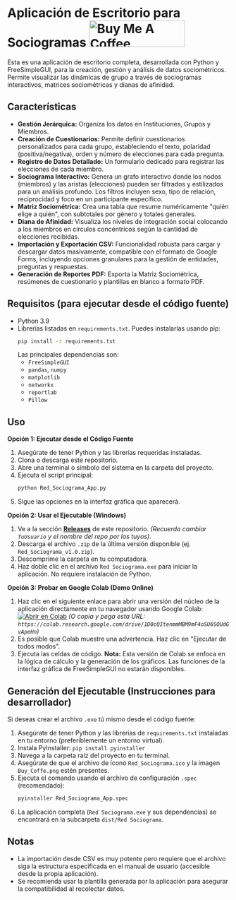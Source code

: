 # Aplicación de Escritorio para Sociogramas <a href="https://www.buymeacoffee.com/Yzaak64" target="_blank"><img src="https://cdn.buymeacoffee.com/buttons/v2/default-green.png" alt="Buy Me A Coffee" style="height: 60px !important;width: 217px !important;" ></a>

Esta es una aplicación de escritorio completa, desarrollada con Python y FreeSimpleGUI, para la creación, gestión y análisis de datos sociométricos. Permite visualizar las dinámicas de grupo a través de sociogramas interactivos, matrices sociométricas y dianas de afinidad.

## Características

*   **Gestión Jerárquica:** Organiza los datos en Instituciones, Grupos y Miembros.
*   **Creación de Cuestionarios:** Permite definir cuestionarios personalizados para cada grupo, estableciendo el texto, polaridad (positiva/negativa), orden y número de elecciones para cada pregunta.
*   **Registro de Datos Detallado:** Un formulario dedicado para registrar las elecciones de cada miembro.
*   **Sociograma Interactivo:** Genera un grafo interactivo donde los nodos (miembros) y las aristas (elecciones) pueden ser filtrados y estilizados para un análisis profundo. Los filtros incluyen sexo, tipo de relación, reciprocidad y foco en un participante específico.
*   **Matriz Sociométrica:** Crea una tabla que resume numéricamente "quién elige a quién", con subtotales por género y totales generales.
*   **Diana de Afinidad:** Visualiza los niveles de integración social colocando a los miembros en círculos concéntricos según la cantidad de elecciones recibidas.
*   **Importación y Exportación CSV:** Funcionalidad robusta para cargar y descargar datos masivamente, compatible con el formato de Google Forms, incluyendo opciones granulares para la gestión de entidades, preguntas y respuestas.
*   **Generación de Reportes PDF:** Exporta la Matriz Sociométrica, resúmenes de cuestionario y plantillas en blanco a formato PDF.

## Requisitos (para ejecutar desde el código fuente)

*   Python 3.9
*   Librerías listadas en `requirements.txt`. Puedes instalarlas usando pip:
    ```bash
    pip install -r requirements.txt
    ```
    Las principales dependencias son:
    *   `FreeSimpleGUI`
    *   `pandas`, `numpy`
    *   `matplotlib`
    *   `networkx`
    *   `reportlab`
    *   `Pillow`

## Uso

**Opción 1: Ejecutar desde el Código Fuente**

1.  Asegúrate de tener Python y las librerías requeridas instaladas.
2.  Clona o descarga este repositorio.
3.  Abre una terminal o símbolo del sistema en la carpeta del proyecto.
4.  Ejecuta el script principal:
    ```bash
    python Red_Sociograma_App.py
    ```
5.  Sigue las opciones en la interfaz gráfica que aparecerá.

**Opción 2: Usar el Ejecutable (Windows)**

1.  Ve a la sección [**Releases**](https://github.com/TuUsuario/Red-Sociograma-App/releases) de este repositorio. *(Recuerda cambiar `TuUsuario` y el nombre del repo por los tuyos)*.
2.  Descarga el archivo `.zip` de la última versión disponible (ej. `Red_Sociograma_v1.0.zip`).
3.  Descomprime la carpeta en tu computadora.
4.  Haz doble clic en el archivo `Red Sociograma.exe` para iniciar la aplicación. No requiere instalación de Python.

**Opción 3: Probar en Google Colab (Demo Online)**

1.  Haz clic en el siguiente enlace para abrir una versión del núcleo de la aplicación directamente en tu navegador usando Google Colab:
    [![Abrir en Colab](https://colab.research.google.com/assets/colab-badge.svg)](https://colab.research.google.com/drive/1D0cQItenmmMBM9mF4oSU6SOUdGvApeHn)
    *(O copia y pega esta URL: `https://colab.research.google.com/drive/1D0cQItenmmMBM9mF4oSU6SOUdGvApeHn`)*
2.  Es posible que Colab muestre una advertencia. Haz clic en "Ejecutar de todos modos".
3.  Ejecuta las celdas de código. **Nota:** Esta versión de Colab se enfoca en la lógica de cálculo y la generación de los gráficos. Las funciones de la interfaz gráfica de FreeSimpleGUI no estarán disponibles.

## Generación del Ejecutable (Instrucciones para desarrollador)

Si deseas crear el archivo `.exe` tú mismo desde el código fuente:

1.  Asegúrate de tener Python y las librerías de `requirements.txt` instaladas en tu entorno (preferiblemente un entorno virtual).
2.  Instala PyInstaller: `pip install pyinstaller`
3.  Navega a la carpeta raíz del proyecto en tu terminal.
4.  Asegúrate de que el archivo de ícono `Red_Sociograma.ico` y la imagen `Buy_Coffe.png` estén presentes.
5.  Ejecuta el comando usando el archivo de configuración `.spec` (recomendado):
    ```bash
    pyinstaller Red_Sociograma_App.spec
    ```
6.  La aplicación completa (`Red Sociograma.exe` y sus dependencias) se encontrará en la subcarpeta `dist/Red Sociograma`.

## Notas

*   La importación desde CSV es muy potente pero requiere que el archivo siga la estructura especificada en el manual de usuario (accesible desde la propia aplicación).
*   Se recomienda usar la plantilla generada por la aplicación para asegurar la compatibilidad al recolectar datos.